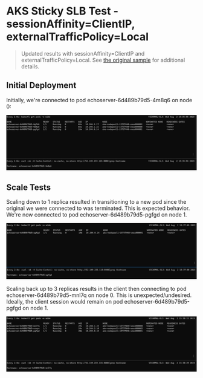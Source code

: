 # AKS Sticky SLB Test - sessionAffinity=ClientIP, externalTrafficPolicy=Local

> Updated results with sessionAffinity=ClientIP and externalTrafficPolicy=Local. See [the original sample](https://github.com/swgriffith/azure-guides/tree/master/aks-sticky-slb) for additional details.

## Initial Deployment

Initially, we're connected to pod echoserver-6d489b79d5-4m8q6 on node 0:

![initial deploy](images/initialdeploy.png)


## Scale Tests

Scaling down to 1 replica resulted in transitioning to a new pod since the original we were connected to was terminated. This is expected behavior. We're now connected to pod echoserver-6d489b79d5-pgfgd on node 1.

![scale down](images/afterscaledown.png)

Scaling back up to 3 replicas results in the client then connecting to pod echoserver-6d489b79d5-mnl7q on node 0. This is unexpected/undesired. Ideally, the client session would remain on pod echoserver-6d489b79d5-pgfgd on node 1.

![scale up](images/afterscaleup.png)